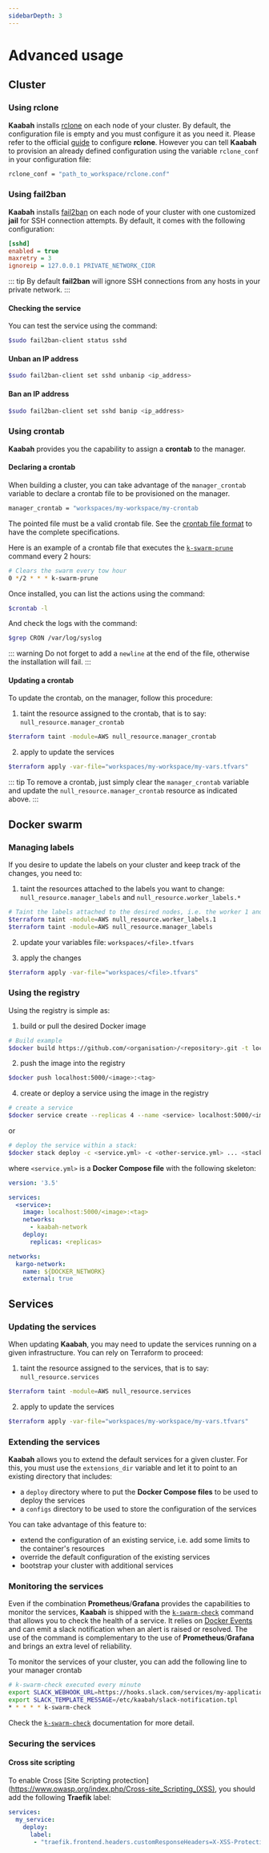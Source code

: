 ```yaml
---
sidebarDepth: 3
---
```


# Advanced usage

## Cluster 

### Using rclone

**Kaabah** installs [rclone](https://https://rclone.org/) on each node of your cluster. By default, the configuration file is empty and you must configure it as you need it. Please refer to the official [guide](https://rclone.org/docs/#configure) to configure **rclone**.
However you can tell **Kaabah** to provision an already defined configuration using the variable `rclone_conf` in your configuration file:

```bash
rclone_conf = "path_to_workspace/rclone.conf"
```

### Using fail2ban

**Kaabah** installs [fail2ban](https://www.fail2ban.org/wiki/index.php/Main_Page) on each node of your cluster with one customized **jail** for SSH connection attempts. By default, it comes with the following configuration:

```ini
[sshd]
enabled = true
maxretry = 3
ignoreip = 127.0.0.1 PRIVATE_NETWORK_CIDR
```

::: tip
By default **fail2ban** will ignore SSH connections from any hosts in your private network.
:::

#### Checking the service

You can test the service using the command:

```bash
$sudo fail2ban-client status sshd
```

#### Unban an IP address

```bash
$sudo fail2ban-client set sshd unbanip <ip_address>
```

#### Ban an IP address

```bash
$sudo fail2ban-client set sshd banip <ip_address>
```

### Using crontab

**Kaabah** provides you the capability to assign a **crontab** to the manager.

#### Declaring a crontab

When building a cluster, you can take advantage of the `manager_crontab` variable to declare a crontab file to be provisioned on the manager.

```bash
manager_crontab = "workspaces/my-workspace/my-crontab
```

The pointed file must be a valid crontab file. See the [crontab file format](https://en.wikipedia.org/wiki/Cron) to have the complete specifications.

Here is an example of a crontab file that executes the [`k-swarm-prune`](../reference/helper-commands.md#k-swarm-prune) command every 2 hours:

```bash
# Clears the swarm every tow hour
0 */2 * * * k-swarm-prune

```

Once installed, you can list the actions using the command:

```bash
$crontab -l
```

And check the logs with the command:

```bash
$grep CRON /var/log/syslog
```

::: warning
Do not forget to add a `newline` at the end of the file, otherwise the installation will fail.
:::

#### Updating a crontab

To update the crontab, on the manager, follow this procedure:

1. taint the resource assigned to the crontab, that is to say: `null_resource.manager_crontab`

```bash
$terraform taint -module=AWS null_resource.manager_crontab
```

2. apply to update the services

```bash
$terraform apply -var-file="workspaces/my-workspace/my-vars.tfvars"
```

::: tip
To remove a crontab, just simply clear the `manager_crontab` variable and update the `null_resource.manager_crontab` resource as indicated above.
:::

## Docker swarm

### Managing labels

If you desire to update the labels on your cluster and keep track of the changes, you need to:

1. taint the resources attached to the labels you want to change: `null_resource.manager_labels` and `null_resource.worker_labels.*` 

```bash
# Taint the labels attached to the desired nodes, i.e. the worker 1 and the manager
$terraform taint -module=AWS null_resource.worker_labels.1
$terraform taint -module=AWS null_resource.manager_labels
```

2. update your variables file: `workspaces/<file>.tfvars`
   
3. apply the changes

```bash
$terraform apply -var-file="workspaces/<file>.tfvars"
```

### Using the registry

Using the registry is simple as:

1. build or pull the desired Docker image

```bash
# Build example
$docker build https://github.com/<organisation>/<repository>.git -t localhost:5000/<image>:<tag>
```

2. push the image into the registry

```bash
$docker push localhost:5000/<image>:<tag>
```

4. create or deploy a service using the image in the registry

```bash
# create a service
$docker service create --replicas 4 --name <service> localhost:5000/<image>:<tag>
```

or 

```bash
# deploy the service within a stack:
$docker stack deploy -c <service.yml> -c <other-service.yml> ... <stack>
```

where `<service.yml>` is a **Docker Compose file** with the following skeleton:

```yaml
version: '3.5'

services:
  <service>:
    image: localhost:5000/<image>:<tag>
    networks:
      - kaabah-network
    deploy:
      replicas: <replicas>

networks:
  kargo-network:
    name: ${DOCKER_NETWORK}
    external: true
```

## Services

### Updating the services

When updating **Kaabah**, you may need to update the services running on a given infrastructure. You can rely on Terraform to proceed:

1. taint the resource assigned to the services, that is to say: `null_resource.services`

```bash
$terraform taint -module=AWS null_resource.services
```

2. apply to update the services

```bash
$terraform apply -var-file="workspaces/my-workspace/my-vars.tfvars"
```

### Extending the services

**Kaabah** allows you to extend the default services for a given cluster. For this, you must use the `extensions_dir` variable and let it to point to an existing directory that includes:
* a `deploy` directory where to put the **Docker Compose files** to be used to deploy the services
* a `configs` directory to be used to store the configuration of the services

You can take advantage of this feature to:
* extend the configuration of an existing service, i.e. add some limits to the container's resources
* override the default configuration of the existing services
* bootstrap your cluster with additional services
  
### Monitoring the services

Even if the combination **Prometheus**/**Grafana** provides the capabilities to monitor the services, **Kaabah** is shipped with the [`k-swarm-check`](../reference/helper-commands.md#k-swarm-check) command that allows you to check the health of a service. It relies on [Docker Events](https://docs.docker.com/engine/reference/commandline/events/) and can emit a slack notification when an alert is raised or resolved. The use of the command is complementary to the use of **Prometheus**/**Grafana** and brings an extra level of reliability.

To monitor the services of your cluster, you can add the following line to your manager crontab

```bash
# k-swarm-check executed every minute
export SLACK_WEBHOOK_URL=https://hooks.slack.com/services/my-application-webook
export SLACK_TEMPLATE_MESSAGE=/etc/kaabah/slack-notification.tpl
* * * * * k-swarm-check 
```

Check the [`k-swarm-check`](../reference/helper-commands.md#k-swarm-check) documentation for more detail.

### Securing the services

#### Cross site scripting

To enable Cross [Site Scripting protection](https://www.owasp.org/index.php/Cross-site_Scripting_(XSS), you should add the following **Traefik** label:

```yml
services:
  my_service:
    deploy:
      label:
       - "traefik.frontend.headers.customResponseHeaders=X-XSS-Protection: 1; mode=block"
```    